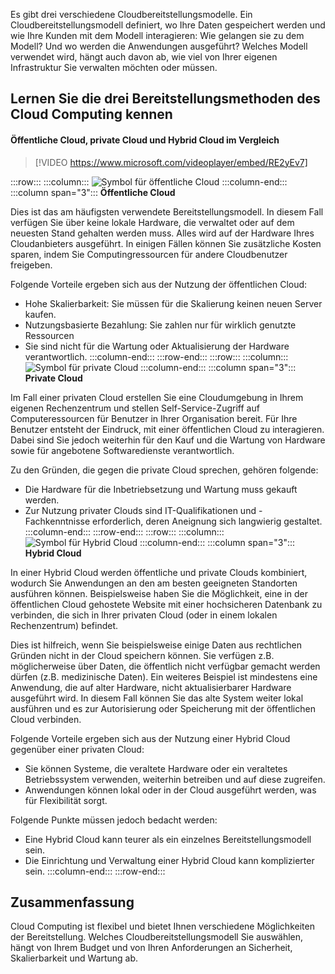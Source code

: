 Es gibt drei verschiedene Cloudbereitstellungsmodelle. Ein Cloudbereitstellungsmodell definiert, wo Ihre Daten gespeichert werden und wie Ihre Kunden mit dem Modell interagieren: Wie gelangen sie zu dem Modell? Und wo werden die Anwendungen ausgeführt? Welches Modell verwendet wird, hängt auch davon ab, wie viel von Ihrer eigenen Infrastruktur Sie verwalten möchten oder müssen.

## <a name="explore-the-three-deployment-methods-of-cloud-computing"></a>Lernen Sie die drei Bereitstellungsmethoden des Cloud Computing kennen

#### <a name="public-versus-private-versus-hybrid"></a>Öffentliche Cloud, private Cloud und Hybrid Cloud im Vergleich

> [!VIDEO https://www.microsoft.com/videoplayer/embed/RE2yEv7]

:::row:::
    :::column:::
        ![Symbol für öffentliche Cloud](../media/4-public-cloud.png)
    :::column-end:::
    :::column span="3"::: **Öffentliche Cloud**

Dies ist das am häufigsten verwendete Bereitstellungsmodell. In diesem Fall verfügen Sie über keine lokale Hardware, die verwaltet oder auf dem neuesten Stand gehalten werden muss. Alles wird auf der Hardware Ihres Cloudanbieters ausgeführt. In einigen Fällen können Sie zusätzliche Kosten sparen, indem Sie Computingressourcen für andere Cloudbenutzer freigeben.

Folgende Vorteile ergeben sich aus der Nutzung der öffentlichen Cloud:

- Hohe Skalierbarkeit: Sie müssen für die Skalierung keinen neuen Server kaufen.
- Nutzungsbasierte Bezahlung: Sie zahlen nur für wirklich genutzte Ressourcen
- Sie sind nicht für die Wartung oder Aktualisierung der Hardware verantwortlich. :::column-end:::
  :::row-end:::
:::row:::
   :::column:::
        ![Symbol für private Cloud](../media/4-private-cloud.png)
    :::column-end:::
    :::column span="3"::: **Private Cloud**

Im Fall einer privaten Cloud erstellen Sie eine Cloudumgebung in Ihrem eigenen Rechenzentrum und stellen Self-Service-Zugriff auf Computeressourcen für Benutzer in Ihrer Organisation bereit. Für Ihre Benutzer entsteht der Eindruck, mit einer öffentlichen Cloud zu interagieren. Dabei sind Sie jedoch weiterhin für den Kauf und die Wartung von Hardware sowie für angebotene Softwaredienste verantwortlich.

Zu den Gründen, die gegen die private Cloud sprechen, gehören folgende:

- Die Hardware für die Inbetriebsetzung und Wartung muss gekauft werden.
- Zur Nutzung privater Clouds sind IT-Qualifikationen und -Fachkenntnisse erforderlich, deren Aneignung sich langwierig gestaltet.
:::column-end:::
:::row-end:::
 :::row:::
    :::column:::
        ![Symbol für Hybrid Cloud](../media/4-hybrid-cloud.png)
    :::column-end:::
    :::column span="3"::: **Hybrid Cloud**

In einer Hybrid Cloud werden öffentliche und private Clouds kombiniert, wodurch Sie Anwendungen an den am besten geeigneten Standorten ausführen können. Beispielsweise haben Sie die Möglichkeit, eine in der öffentlichen Cloud gehostete Website mit einer hochsicheren Datenbank zu verbinden, die sich in Ihrer privaten Cloud (oder in einem lokalen Rechenzentrum) befindet.

Dies ist hilfreich, wenn Sie beispielsweise einige Daten aus rechtlichen Gründen nicht in der Cloud speichern können. Sie verfügen z.B. möglicherweise über Daten, die öffentlich nicht verfügbar gemacht werden dürfen (z.B. medizinische Daten). Ein weiteres Beispiel ist mindestens eine Anwendung, die auf alter Hardware, nicht aktualisierbarer Hardware ausgeführt wird. In diesem Fall können Sie das alte System weiter lokal ausführen und es zur Autorisierung oder Speicherung mit der öffentlichen Cloud verbinden.

Folgende Vorteile ergeben sich aus der Nutzung einer Hybrid Cloud gegenüber einer privaten Cloud:

- Sie können Systeme, die veraltete Hardware oder ein veraltetes Betriebssystem verwenden, weiterhin betreiben und auf diese zugreifen.
- Anwendungen können lokal oder in der Cloud ausgeführt werden, was für Flexibilität sorgt.

Folgende Punkte müssen jedoch bedacht werden:

- Eine Hybrid Cloud kann teurer als ein einzelnes Bereitstellungsmodell sein.
- Die Einrichtung und Verwaltung einer Hybrid Cloud kann komplizierter sein. :::column-end:::
  :::row-end:::

## <a name="summary"></a>Zusammenfassung

Cloud Computing ist flexibel und bietet Ihnen verschiedene Möglichkeiten der Bereitstellung. Welches Cloudbereitstellungsmodell Sie auswählen, hängt von Ihrem Budget und von Ihren Anforderungen an Sicherheit, Skalierbarkeit und Wartung ab.